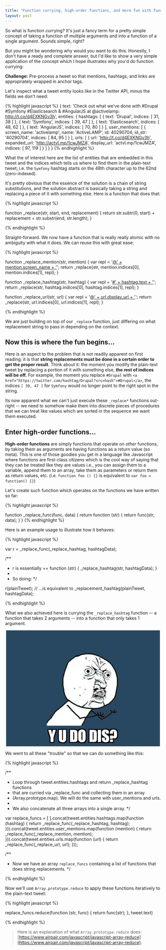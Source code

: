 ```yaml
---
title: "Function currying, high-order functions, and more fun with functions in Javascript"
layout: post
---
```


So what is function currying? It's just a fancy term for a pretty simple concept of taking a function of multiple arguments and into a function of a single argument. Sounds simple, right?

But you might be wondering why would you want to do this. Honestly, I don't have a ready and complete answer, but I'd like to show a very simple application of the concept which I hope illustrates why you'd do function currying:

**Challenge:** Pre-process a tweet so that mentions, hashtags, and links are appropriately wrapped in anchor tags.

Let's inspect what a tweet entity looks like in the Twitter API, minus the fields we don't need:

{% highlight javascript %}
{
    text: 'Check out what we\'ve done with #Drupal #Symfony #Elasticsearch  &amp; #AngularJS at @activelamp: http://t.co/d4EXKNGv3h',
    entities: {
      hashtags: [
        { text: 'Drupal', indices: [ 31, 38 ] },
        { text: 'Symfony', indices: [ 39, 47 ] },
        { text: 'Elasticsearch', indices: [ 48, 62 ] },
        { text: 'AngularJS', indices: [ 70, 80 ] }
      ],
      user_mentions: [
        { screen_name: 'activelamp',
          name: 'ActiveLAMP',
          id: 40290704,
          id_str: '40290704',
          indices: [ 84, 95 ]
        }
      ],
      urls: [
        { url: 'http://t.co/d4EXKNGv3h',
          expanded_url: 'http://actvl.mp/1cwJMZA',
          display_url: 'actvl.mp/1cwJMZA',
          indices: [ 97, 119 ]
        }
      ]
    }
}
{% endhighlight %}

What the of interest here are the list of entities that are embedded in this tweet and the indices which tells us where to find them in the plain-text tweet; i.e. the `Symfony` hashtag starts on the 48th character up to the 62nd (zero-indexed).

It's pretty obvious that the essence of the solution is a chain of string substitutions, and the solution abstract is basically taking a string and replacing a piece of it with something else. Here is a function that does that:

{% highlight javascript %}

function _replace(str, start, end, replacement) {
  return str.subtr(0, start) + replacement + str.substr(end, str.length);
}

{% endhighlight %}

Straight-forward. We now have a function that is really really atomic with no ambiguity with what it does. We can reuse this with great ease:

{% highlight javascript %}

function _replace_mention(str, mention) {
  var repl = '<a href="https://twitter.com/' + mention.screen_name + '">@' + mention.screen_name + '</a>';
  return _replace(str, mention.indices[0], mention.indices[1], repl);
}

function _replace_hashtag(str, hashtag) {
  var repl = '<a href="https://twitter.com/hashtag/' + hashtag.text + '?src=hash">#' + hashtag.text + '</a>';
  return _replace(str, hashtag.indices[0], hashtag.indices[1], repl);
}

function _replace_url(str, url) {
  var repl = '<a href="' + url.expanded_url + '">@' + url.display_url + '</a>';
  return _replace(str, url.indices[0], url.indices[1], repl);
}

{% endhighlight %}

We are just building on top of our `_replace` function, just differing on what replacement string to pass in depending on the context.

## Now this is where the fun begins...

Here is an aspect to the problem that is not readily apparent on first reading: it is that __string replacements must be done in a certain order to get the proper result__. Think about it: the moment you modify the plain-text tweet by replacing a portion of it with something else, **the rest of indices will be off.** For example, the moment you replace `#Drupal` with `<a href="https://twitter.com/hashtag/Drupal?src=hash">#Drupal</a>`, the indices `[ 39, 47 ]` for `Symfony` would no longer point to the right spot in the string.

Its now apparent what we can't just execute these `_replace*` functions out-right -- we need to somehow make them into discrete pieces of procedures that we can treat like values which are sorted in the sequence we want them executed.

## Enter high-order functions...

**High-order functions** are simply functions that operate on _other_ functions, by taking them as arguments are having functions as a return value (so meta). This is one of those goodies you get in a language like Javascript where functions are first-class citizens which is the cool way of saying that they can be treated like they are values i.e., you can assign them to a variable, append them to an array, take them as parameters or return them as return values, etc. (i.e. `function foo () {}` is equivalent to `var foo = function() {}`)

Let's create such function which operates on the functions we have written so far:

{% highlight javascript %}

function _replace_func(func, data) {
  return function (str) {
    return func(str, data);
  }
}
{% endhighlight %}

Here is an example usage to illustrate how it behaves:

{% highlight javascript %}

var r = _replace_func(_replace_hashtag, hashtagData);

/**
 * r is essentially == function (str) { _replace_hashtag(str, hashtagData); }
 *
 * So doing:
 */

r(plainTweet); // ...is equivalent to _replacement_hashtag(plainTweet, hashtagData);

{% endhighlight %}

What we also achieved here is currying the `_replace_hashtag` function -- a function that takes 2 arguments -- into a function that only takes 1 argument.

<img src="/images/yudodis.jpg" style="margin: 10px auto; display: block;"/>

We went to all these "trouble" so that we can do something like this:

{% highlight javascript %}

/**
 * Loop through tweet.entities.hashtags and return _replace_hashtag functions
 * that are curried via _replace_func and collecting them in an array
 * (Array.prototype.map). We will do the same with user_mentions and urls.
 *
 * We also concatenate all three arrays into a single array.
 */

var replace_funcs =
  [ ].concat(tweet.entities.hashtags.map(function (hashtag) {
    return _replace_func(_replace_hashtag, hashtag);
  })).concat(tweet.entities.user_mentions.map(function (mention) {
    return _replace_func(_replace_mention, mention);
  })).concat(tweet.entities.urls.map(function (url) {
    return _replace_func(_replace_url, url);
  }));

/**
 * Now we have an array `replace_funcs` containing a list of functions that does string replacements.
 */

 {% endhighlight %}

 Now we'll use `Array.prototype.reduce` to apply these functions iteratively to the plain-text tweet:

 {% highlight javascript %}

 replace_funcs.reduce(function (str, func) {
   return func(str);
 }, tweet.text)

{% endhighlight %}

> Here is an explanation of what `Array.prototype.reduce` does:  [https://www.airpair.com/javascript/javascript-array-reduce](https://www.airpair.com/javascript/javascript-array-reduce).

